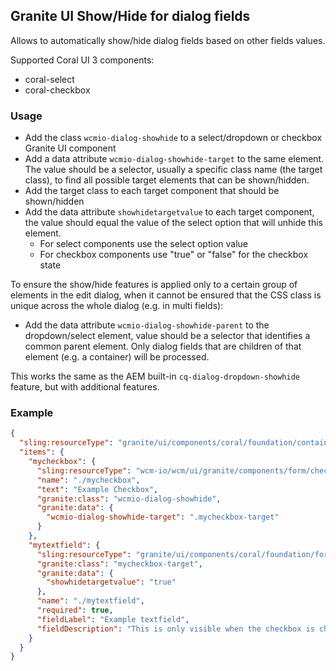 ## Granite UI Show/Hide for dialog fields

Allows to automatically show/hide dialog fields based on other fields values.

Supported Coral UI 3 components:

* coral-select
* coral-checkbox

### Usage

* Add the class `wcmio-dialog-showhide` to a select/dropdown or checkbox Granite UI component
* Add a data attribute `wcmio-dialog-showhide-target` to the same element. The value should be a selector, usually a specific class name (the target class), to find all possible target elements that can be shown/hidden.
* Add the target class to each target component that should be shown/hidden
* Add the data attribute `showhidetargetvalue` to each target component, the value should equal the value of the select option that will unhide this element.
    * For select components use the select option value
    * For checkbox components use "true" or "false" for the checkbox state

To ensure the show/hide features is applied only to a certain group of elements in the edit dialog, when it cannot be ensured that the CSS class is unique across the whole dialog (e.g. in multi fields):

* Add the data attribute `wcmio-dialog-showhide-parent` to the dropdown/select element, value should be a selector that identifies a common parent element. Only dialog fields that are children of that element (e.g. a container) will be processed.

This works the same as the AEM built-in `cq-dialog-dropdown-showhide` feature, but with additional features.


### Example

```json
{
  "sling:resourceType": "granite/ui/components/coral/foundation/container",
  "items": {
    "mycheckbox": {
      "sling:resourceType": "wcm-io/wcm/ui/granite/components/form/checkbox",
      "name": "./mycheckbox",
      "text": "Example Checkbox",
      "granite:class": "wcmio-dialog-showhide",
      "granite:data": {
        "wcmio-dialog-showhide-target": ".mycheckbox-target"
      }
    },
    "mytextfield": {
      "sling:resourceType": "granite/ui/components/coral/foundation/form/textfield",
      "granite:class": "mycheckbox-target",
      "granite:data": {
        "showhidetargetvalue": "true"
      },
      "name": "./mytextfield",
      "required": true,
      "fieldLabel": "Example textfield",
      "fieldDescription": "This is only visible when the checkbox is checked."
    }
  }
}
```
